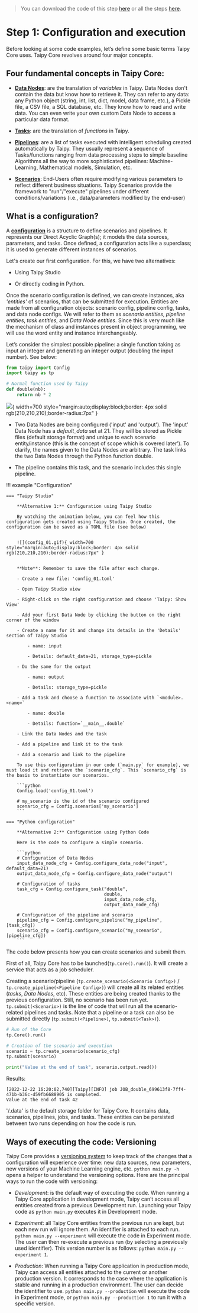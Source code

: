 > You can download the code of this step [here](../src/step_01.py) or all the steps [here](https://github.com/Avaiga/taipy-getting-started-core/tree/develop/src).

# Step 1: Configuration and execution

Before looking at some code examples, let’s define some basic terms Taipy Core uses. Taipy Core revolves around four major concepts.

## Four fundamental concepts in Taipy Core:
- [**Data Nodes**](https://docs.taipy.io/en/latest/manuals/core/concepts/data-node/): are the translation of _variables_ in Taipy. Data Nodes don't contain the data but know how to retrieve it. They can refer to any data: any Python object (string, int, list, dict, model, data frame, etc.), a Pickle file, a CSV file, a SQL database, etc. They know how to read and write data. You can even write your own custom Data Node to access a particular data format.

- [**Tasks**](https://docs.taipy.io/en/latest/manuals/core/concepts/task/): are the translation of _functions_ in Taipy.

- [**Pipelines**](https://docs.taipy.io/en/latest/manuals/core/concepts/pipeline/): are a list of tasks executed with intelligent scheduling created automatically by Taipy. They usually represent a sequence of Tasks/functions ranging from data processing steps to simple baseline Algorithms all the way to more sophisticated pipelines: Machine-Learning, Mathematical models, Simulation, etc.

- [**Scenarios**](https://docs.taipy.io/en/latest/manuals/core/concepts/scenario/): End-Users often require modifying various parameters to reflect different business situations. Taipy Scenarios provide the framework to "run"/"execute" pipelines under different conditions/variations (i.e., data/parameters modified by the end-user)


## What is a configuration?

A [**configuration**](https://docs.taipy.io/en/latest/manuals/core/config/) is a structure to define scenarios and pipelines. It represents our Direct Acyclic Graph(s); it models the data sources, parameters, and tasks. Once defined, a configuration acts like a superclass; it is used to generate different instances of scenarios.


Let's create our first configuration. For this, we have two alternatives:

- Using Taipy Studio

- Or directly coding in Python.

Once the scenario configuration is defined, we can create instances, aka *'entities'* of scenarios, that can be submitted for execution. Entities are made from all configuration objects: scenario config, pipeline config, tasks, and data node configs. We will refer to them as _scenario entities_, _pipeline entities_, _task entities_, and _Data Node entities_. Since this is very much like the mechanism of class and instances present in object programming, we will use the word entity and instance interchangeably. 

Let’s consider the simplest possible pipeline: a single function taking as input an integer and generating an integer output (doubling the input number). See below:


```python
from taipy import Config
import taipy as tp

# Normal function used by Taipy
def double(nb):
    return nb * 2
```

![](config_01.svg){ width=700 style="margin:auto;display:block;border: 4px solid rgb(210,210,210);border-radius:7px" }

- Two Data Nodes are being configured ('input' and 'output'). The 'input' Data Node has a _default_data_ set at 21. They will be stored as Pickle files (default storage format) and unique to each scenario entity/instance (this is the concept of scope which is covered later’). To clarify, the names given to the Data Nodes are arbitrary. The task links the two Data Nodes through the Python function double.

- The pipeline contains this task, and the scenario includes this single pipeline.

!!! example "Configuration"

    === "Taipy Studio"

        **Alternative 1:** Configuration using Taipy Studio

        By watching the animation below, you can feel how this configuration gets created using Taipy Studio. Once created, the configuration can be saved as a TOML file (see below)


        ![](config_01.gif){ width=700 style="margin:auto;display:block;border: 4px solid rgb(210,210,210);border-radius:7px" }


        **Note**: Remember to save the file after each change.
        
        - Create a new file: 'config_01.toml'
        
        - Open Taipy Studio view
        
        - Right-click on the right configuration and choose 'Taipy: Show View'
        
        - Add your first Data Node by clicking the button on the right corner of the window
        
        - Create a name for it and change its details in the 'Details' section of Taipy Studio
        
            - name: input
                
            - Details: default_data=21, storage_type=pickle
                
        - Do the same for the output
        
            - name: output
                
            - Details: storage_type=pickle
                
        - Add a task and choose a function to associate with `<module>.<name>`
        
            - name: double
                
            - Details: function=`__main__.double`
                
        - Link the Data Nodes and the task
        
        - Add a pipeline and link it to the task
        
        - Add a scenario and link to the pipeline

        To use this configuration in our code (`main.py` for example), we must load it and retrieve the `scenario_cfg`. This `scenario_cfg` is the basis to instantiate our scenarios.

        ```python
        Config.load('config_01.toml')

        # my_scenario is the id of the scenario configured
        scenario_cfg = Config.scenarios['my_scenario']
        ```

    === "Python configuration"

        **Alternative 2:** Configuration using Python Code

        Here is the code to configure a simple scenario.

        ```python
        # Configuration of Data Nodes
        input_data_node_cfg = Config.configure_data_node("input", default_data=21)
        output_data_node_cfg = Config.configure_data_node("output")

        # Configuration of tasks
        task_cfg = Config.configure_task("double",
                                         double,
                                         input_data_node_cfg,
                                         output_data_node_cfg)

        # Configuration of the pipeline and scenario
        pipeline_cfg = Config.configure_pipeline("my_pipeline", [task_cfg])
        scenario_cfg = Config.configure_scenario("my_scenario", [pipeline_cfg])
        ```

The code below presents how you can create scenarios and submit them.

First of all, Taipy Core has to be launched(`tp.Core().run()`). It will create a service that acts as a job scheduler.

Creating a scenario/pipeline (`tp.create_scenario(<Scenario Config>)` / `tp.create_pipeline(<Pipeline Config>)`) will create all its related entities (_tasks_, _Data Nodes_, etc). These entities are being created thanks to the previous configuration. Still, no scenario has been run yet. `tp.submit(<Scenario>)` is the line of code that will run all the scenario-related pipelines and tasks. Note that a pipeline or a task can also be submitted directly (`tp.submit(<Pipeline>)`, `tp.submit(<Task>)`).

```python
# Run of the Core
tp.Core().run()

# Creation of the scenario and execution
scenario = tp.create_scenario(scenario_cfg)
tp.submit(scenario)

print("Value at the end of task", scenario.output.read())
```

Results:

```
[2022-12-22 16:20:02,740][Taipy][INFO] job JOB_double_699613f8-7ff4-471b-b36c-d59fb6688905 is completed.
Value at the end of task 42
```    

'/.data' is the default storage folder for Taipy Core. It contains data, scenarios, pipelines, jobs, and tasks. These entities can be persisted between two runs depending on how the code is run.

## Ways of executing the code: Versioning

Taipy Core provides a [versioning system](https://docs.taipy.io/en/latest/manuals/core/versioning/) to keep track of the changes that a configuration will experience over time: new data sources, new parameters, new versions of your Machine Learning engine, etc. `python main.py -h` opens a helper to understand the versioning options. Here are the principal ways to run the code with versioning:

- _Development_: is the default way of executing the code. When running a Taipy Core application in development mode, Taipy can’t access all entities created from a previous Development run. Launching your Taipy code as `python main.py` executes it in Development mode.

- _Experiment_: all Taipy Core entities from the previous run are kept, but each new run will ignore them. An identifier is attached to each run. 
`python main.py --experiment` will execute the code in Experiment mode. The user can then re-execute a previous run (by selecting a previously used identifier). This version number is as follows: `python main.py --experiment 1`.

- _Production_: When running a Taipy Core application in production mode, Taipy can access all entities attached to the current or another production version. It corresponds to the case where the application is stable and running in a production environment. The user can decide the identifier to use. `python main.py --production` will execute the code in Experiment mode, or `python main.py --production 1` to run it with a specific version.
